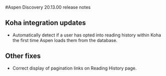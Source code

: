 #Aspen Discovery 20.13.00 release notes
## Koha integration updates
- Automatically detect if a user has opted into reading history within Koha the first time Aspen loads them from the database.  

## Other fixes
- Correct display of pagination links on Reading History page.

